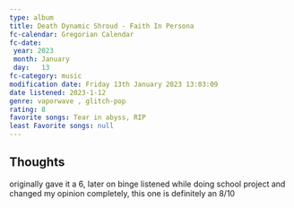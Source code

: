```yaml
---
type: album 
title: Death Dynamic Shroud - Faith In Persona
fc-calendar: Gregorian Calendar
fc-date: 
 year: 2023
 month: January
 day:   13
fc-category: music
modification date: Friday 13th January 2023 13:03:09
date listened: 2023-1-12 
genre: vaporwave , glitch-pop 
rating: 8
favorite songs: Tear in abyss, RIP
least Favorite songs: null
---
```

## Thoughts

originally gave it a 6, later on binge listened while doing school project and changed my opinion completely, this one is definitely an 8/10
